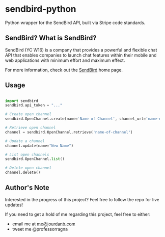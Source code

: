 # sendbird-python
Python wrapper for the SendBird API, built via Stripe code standards.

## SendBird? What is SendBird?

SendBird (YC W16) is a company that provides a powerful and flexible chat API that enables companies to launch chat features within their mobile and web applications with minimum effort and maximum effect. 

For more information, check out the [SendBird](http://sendbird.com?source=https://github.com/jpbullalayao/sendbird-python) home page.


## Usage

```python

import sendbird
sendbird.api_token = "..."

# Create open channel
sendbird.OpenChannel.create(name='Name of Channel', channel_url='name-of-channel')

# Retrieve open channel
channel = sendbird.OpenChannel.retrieve('name-of-channel')

# Update a channel
channel.update(name="New Name")

# List open channels
sendbird.OpenChannel.list()

# Delete open channel
channel.delete()
```


## Author's Note
Interested in the progress of this project? Feel free to follow the repo for live updates! 

If you need to get a hold of me regarding this project, feel free to either:
- email me at me@jourdanb.com
- tweet me @professorragna
